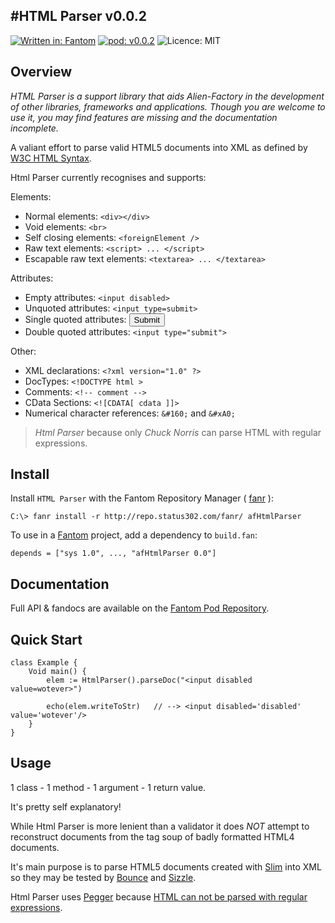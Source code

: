#HTML Parser v0.0.2
---
[![Written in: Fantom](http://img.shields.io/badge/written%20in-Fantom-lightgray.svg)](http://fantom.org/)
[![pod: v0.0.2](http://img.shields.io/badge/pod-v0.0.2-yellow.svg)](http://www.fantomfactory.org/pods/afHtmlParser)
![Licence: MIT](http://img.shields.io/badge/licence-MIT-blue.svg)

## Overview

*HTML Parser is a support library that aids Alien-Factory in the development of other libraries, frameworks and applications. Though you are welcome to use it, you may find features are missing and the documentation incomplete.*

A valiant effort to parse valid HTML5 documents into XML as defined by [W3C HTML Syntax](http://www.w3.org/html/wg/drafts/html/CR/syntax.html#syntax).

Html Parser currently recognises and supports:

Elements:

- Normal elements: `<div></div>`
- Void elements: `<br>`
- Self closing elements: `<foreignElement />`
- Raw text elements: `<script> ... </script>`
- Escapable raw text elements: `<textarea> ... </textarea>`

Attributes:

- Empty attributes: `<input disabled>`
- Unquoted attributes: `<input type=submit>`
- Single quoted attributes: <input type='submit'>
- Double quoted attributes: `<input type="submit">`

Other:

- XML declarations: `<?xml version="1.0" ?>`
- DocTypes: `<!DOCTYPE html >`
- Comments: `<!-- comment -->`
- CData Sections: `<![CDATA[ cdata ]]>`
- Numerical character references: `&#160;` and `&#xA0;`

> *Html Parser* because only *Chuck Norris* can parse HTML with regular expressions.

## Install

Install `HTML Parser` with the Fantom Repository Manager ( [fanr](http://fantom.org/doc/docFanr/Tool.html#install) ):

    C:\> fanr install -r http://repo.status302.com/fanr/ afHtmlParser

To use in a [Fantom](http://fantom.org/) project, add a dependency to `build.fan`:

    depends = ["sys 1.0", ..., "afHtmlParser 0.0"]

## Documentation

Full API & fandocs are available on the [Fantom Pod Repository](http://pods.fantomfactory.org/pods/afHtmlParser/).

## Quick Start

```
class Example {
    Void main() {
        elem := HtmlParser().parseDoc("<input disabled value=wotever>")

        echo(elem.writeToStr)   // --> <input disabled='disabled' value='wotever'/>
    }
}
```

## Usage

1 class - 1 method - 1 argument - 1 return value.

It's pretty self explanatory!

While Html Parser is more lenient than a validator it does *NOT* attempt to reconstruct documents from the tag soup of badly formatted HTML4 documents.

It's main purpose is to parse HTML5 documents created with [Slim](http://pods.fantomfactory.org/pods/afSlim) into XML so they may be tested by [Bounce](http://pods.fantomfactory.org/pods/afBounce) and [Sizzle](http://pods.fantomfactory.org/pods/afSizzle).

Html Parser uses [Pegger](http://pods.fantomfactory.org/pods/afPegger) because [HTML can not be parsed with regular expressions](http://stackoverflow.com/questions/1732348/regex-match-open-tags-except-xhtml-self-contained-tags/1732454#1732454).

